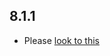 ## 8.1.1

- Please [look to this]((https://dooboolab.github.io/flutter_sound/doc/book/CHANGELOG.html))
